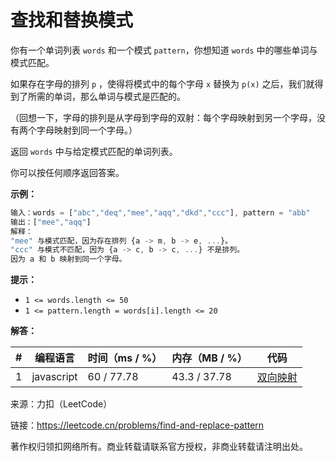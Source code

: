 # 查找和替换模式

你有一个单词列表 `words` 和一个模式 `pattern`，你想知道 `words` 中的哪些单词与模式匹配。

如果存在字母的排列 `p` ，使得将模式中的每个字母 `x` 替换为 `p(x)` 之后，我们就得到了所需的单词，那么单词与模式是匹配的。

（回想一下，字母的排列是从字母到字母的双射：每个字母映射到另一个字母，没有两个字母映射到同一个字母。）

返回 `words` 中与给定模式匹配的单词列表。

你可以按任何顺序返回答案。

**示例：**

``` javascript
输入：words = ["abc","deq","mee","aqq","dkd","ccc"], pattern = "abb"
输出：["mee","aqq"]
解释：
"mee" 与模式匹配，因为存在排列 {a -> m, b -> e, ...}。
"ccc" 与模式不匹配，因为 {a -> c, b -> c, ...} 不是排列。
因为 a 和 b 映射到同一个字母。
```

**提示：**

- `1 <= words.length <= 50`
- `1 <= pattern.length = words[i].length <= 20`

**解答：**

**#**|**编程语言**|**时间（ms / %）**|**内存（MB / %）**|**代码**
--|--|--|--|--
1|javascript|60 / 77.78|43.3 / 37.78|[双向映射](./javascript/ac_v1.js)

来源：力扣（LeetCode）

链接：https://leetcode.cn/problems/find-and-replace-pattern

著作权归领扣网络所有。商业转载请联系官方授权，非商业转载请注明出处。
